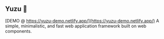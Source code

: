 ## Yuzu 🍋
[DEMO @ https://yuzu-demo.netlify.app/](https://yuzu-demo.netlify.app/)
A simple, minimalistic, and fast web application framework built on web components.
